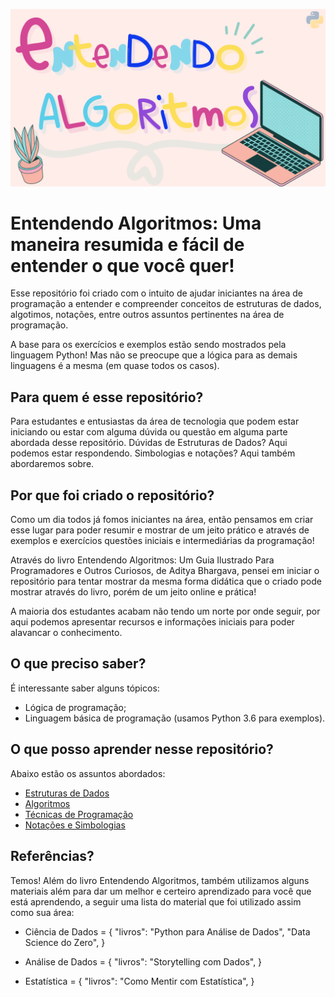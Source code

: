![Capa Entendendo Algoritmos](docs/img/capa_ea.png)


# Entendendo Algoritmos: Uma maneira resumida e fácil de entender o que você quer!

Esse repositório foi criado com o intuito de ajudar iniciantes na área de programação a entender e compreender conceitos de estruturas de dados, algotimos, notações, entre outros assuntos pertinentes na área de programação. 

A base para os exercícios e exemplos estão sendo mostrados pela linguagem Python! Mas não se preocupe que a lógica para as demais linguagens é a mesma (em quase todos os casos).


## Para quem é esse repositório?
        
Para estudantes e entusiastas da área de tecnologia que podem estar iniciando ou estar com alguma dúvida ou questão em alguma parte abordada desse repositório. Dúvidas de Estruturas de Dados? Aqui podemos estar respondendo. Simbologias e notações? Aqui também abordaremos sobre. 


## Por que foi criado o repositório?

Como um dia todos já fomos iniciantes na área, então pensamos em criar esse lugar para poder resumir e mostrar de um jeito prático e através de exemplos e exercícios questões iniciais e intermediárias da programação!

Através do livro Entendendo Algoritmos: Um Guia Ilustrado Para Programadores e Outros Curiosos, de Aditya Bhargava, pensei em iniciar o repositório para tentar mostrar da mesma forma didática que o criado pode mostrar através do livro, porém de um jeito online e prática!

A maioria dos estudantes acabam não tendo um norte por onde seguir, por aqui podemos apresentar recursos e informações iniciais para poder alavancar o conhecimento.


## O que preciso saber?

É interessante saber alguns tópicos:

- Lógica de programação;
- Linguagem básica de programação (usamos Python 3.6 para exemplos).


## O que posso aprender nesse repositório?

Abaixo estão os assuntos abordados:

- [Estruturas de Dados](https://github.com/mayara-canaver/Learning-Projects/tree/master/Entendendo%20Algoritmos/Estruturas%20de%20Dados)
- [Algoritmos](https://github.com/mayara-canaver/Learning-Projects/tree/master/Entendendo%20Algoritmos/Busca%20Bin%C3%A1ria)
- [Técnicas de Programação](https://github.com/mayara-canaver/Learning-Projects/tree/master/Entendendo%20Algoritmos/Recurs%C3%A3o)
- [Notações e Simbologias](https://github.com/mayara-canaver/Learning-Projects/tree/master/Entendendo%20Algoritmos/Nota%C3%A7%C3%A3o%20Big%20O)

## Referências?

Temos! Além do livro Entendendo Algoritmos, também utilizamos alguns materiais além para dar um melhor e certeiro aprendizado para você que está aprendendo, a seguir uma lista do material que foi utilizado assim como sua área:

* Ciência de Dados = {
        "livros": "Python para Análise de Dados",
                  "Data Science do Zero",
                  }

* Análise de Dados = {
        "livros": "Storytelling com Dados",
                  }
                  
* Estatística = {
        "livros": "Como Mentir com Estatística",
                  }               
